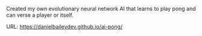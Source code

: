 Created my own evolutionary neural network AI that learns to play pong and can verse a player or itself.

URL: https://danielbaileydev.github.io/ai-pong/